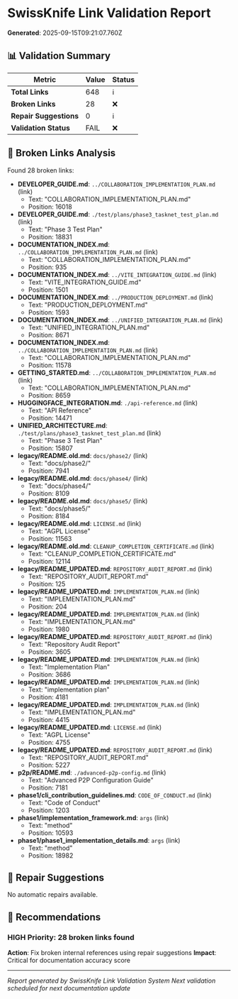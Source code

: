 # SwissKnife Link Validation Report

**Generated**: 2025-09-15T09:21:07.760Z

## 📊 Validation Summary

| Metric | Value | Status |
|--------|-------|--------|
| **Total Links** | 648 | ℹ️ |
| **Broken Links** | 28 | ❌ |
| **Repair Suggestions** | 0 | ℹ️ |
| **Validation Status** | FAIL | ❌ |

## 🔗 Broken Links Analysis

Found 28 broken links:

- **DEVELOPER_GUIDE.md**: `../COLLABORATION_IMPLEMENTATION_PLAN.md` (link)
  - Text: "COLLABORATION_IMPLEMENTATION_PLAN.md"
  - Position: 16018
- **DEVELOPER_GUIDE.md**: `./test/plans/phase3_tasknet_test_plan.md` (link)
  - Text: "Phase 3 Test Plan"
  - Position: 18831
- **DOCUMENTATION_INDEX.md**: `../COLLABORATION_IMPLEMENTATION_PLAN.md` (link)
  - Text: "COLLABORATION_IMPLEMENTATION_PLAN.md"
  - Position: 935
- **DOCUMENTATION_INDEX.md**: `../VITE_INTEGRATION_GUIDE.md` (link)
  - Text: "VITE_INTEGRATION_GUIDE.md"
  - Position: 1501
- **DOCUMENTATION_INDEX.md**: `../PRODUCTION_DEPLOYMENT.md` (link)
  - Text: "PRODUCTION_DEPLOYMENT.md"
  - Position: 1593
- **DOCUMENTATION_INDEX.md**: `../UNIFIED_INTEGRATION_PLAN.md` (link)
  - Text: "UNIFIED_INTEGRATION_PLAN.md"
  - Position: 8671
- **DOCUMENTATION_INDEX.md**: `../COLLABORATION_IMPLEMENTATION_PLAN.md` (link)
  - Text: "COLLABORATION_IMPLEMENTATION_PLAN.md"
  - Position: 11578
- **GETTING_STARTED.md**: `../COLLABORATION_IMPLEMENTATION_PLAN.md` (link)
  - Text: "COLLABORATION_IMPLEMENTATION_PLAN.md"
  - Position: 8659
- **HUGGINGFACE_INTEGRATION.md**: `./api-reference.md` (link)
  - Text: "API Reference"
  - Position: 14471
- **UNIFIED_ARCHITECTURE.md**: `./test/plans/phase3_tasknet_test_plan.md` (link)
  - Text: "Phase 3 Test Plan"
  - Position: 15807
- **legacy/README.old.md**: `docs/phase2/` (link)
  - Text: "docs/phase2/"
  - Position: 7941
- **legacy/README.old.md**: `docs/phase4/` (link)
  - Text: "docs/phase4/"
  - Position: 8109
- **legacy/README.old.md**: `docs/phase5/` (link)
  - Text: "docs/phase5/"
  - Position: 8184
- **legacy/README.old.md**: `LICENSE.md` (link)
  - Text: "AGPL License"
  - Position: 11563
- **legacy/README.old.md**: `CLEANUP_COMPLETION_CERTIFICATE.md` (link)
  - Text: "CLEANUP_COMPLETION_CERTIFICATE.md"
  - Position: 12114
- **legacy/README_UPDATED.md**: `REPOSITORY_AUDIT_REPORT.md` (link)
  - Text: "REPOSITORY_AUDIT_REPORT.md"
  - Position: 125
- **legacy/README_UPDATED.md**: `IMPLEMENTATION_PLAN.md` (link)
  - Text: "IMPLEMENTATION_PLAN.md"
  - Position: 204
- **legacy/README_UPDATED.md**: `IMPLEMENTATION_PLAN.md` (link)
  - Text: "IMPLEMENTATION_PLAN.md"
  - Position: 1980
- **legacy/README_UPDATED.md**: `REPOSITORY_AUDIT_REPORT.md` (link)
  - Text: "Repository Audit Report"
  - Position: 3605
- **legacy/README_UPDATED.md**: `IMPLEMENTATION_PLAN.md` (link)
  - Text: "Implementation Plan"
  - Position: 3686
- **legacy/README_UPDATED.md**: `IMPLEMENTATION_PLAN.md` (link)
  - Text: "implementation plan"
  - Position: 4181
- **legacy/README_UPDATED.md**: `IMPLEMENTATION_PLAN.md` (link)
  - Text: "IMPLEMENTATION_PLAN.md"
  - Position: 4415
- **legacy/README_UPDATED.md**: `LICENSE.md` (link)
  - Text: "AGPL License"
  - Position: 4755
- **legacy/README_UPDATED.md**: `REPOSITORY_AUDIT_REPORT.md` (link)
  - Text: "REPOSITORY_AUDIT_REPORT.md"
  - Position: 5227
- **p2p/README.md**: `./advanced-p2p-config.md` (link)
  - Text: "Advanced P2P Configuration Guide"
  - Position: 7181
- **phase1/cli_contribution_guidelines.md**: `CODE_OF_CONDUCT.md` (link)
  - Text: "Code of Conduct"
  - Position: 1203
- **phase1/implementation_framework.md**: `args` (link)
  - Text: "method"
  - Position: 10593
- **phase1/phase1_implementation_details.md**: `args` (link)
  - Text: "method"
  - Position: 18982


## 🔧 Repair Suggestions

No automatic repairs available.

## 🎯 Recommendations

### HIGH Priority: 28 broken links found
**Action**: Fix broken internal references using repair suggestions
**Impact**: Critical for documentation accuracy score


---

*Report generated by SwissKnife Link Validation System*
*Next validation scheduled for next documentation update*
